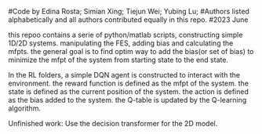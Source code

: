 #Code by Edina Rosta; Simian Xing; Tiejun Wei; Yubing Lu;
#Authors listed alphabetically and all authors contributed equally in this repo.
#2023 June

this repoo contains a serie of python/matlab scripts, constructing simple 1D/2D systems.
manipulating the FES, adding bias and calculating the mfpts.
the general goal is to find optim way to add the bias(or set of bias) to minimize the mfpt of 
the system from starting state to the end state.

In the RL folders, a simple DQN agent is constructed to interact with the environment. 
the reward function is defined as the mfpt of the system. 
the state is defined as the current position of the system. 
the action is defined as the bias added to the system.
the Q-table is updated by the Q-learning algorithm.

Unfinished work:
Use the decision transformer for the 2D model.
